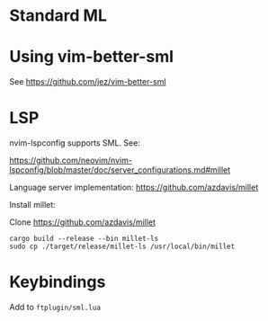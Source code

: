 # Standard ML

# Using vim-better-sml 

See https://github.com/jez/vim-better-sml

# LSP

nvim-lspconfig supports SML. See:

https://github.com/neovim/nvim-lspconfig/blob/master/doc/server_configurations.md#millet

Language server implementation: https://github.com/azdavis/millet

Install millet:

Clone https://github.com/azdavis/millet

```
cargo build --release --bin millet-ls
sudo cp ./target/release/millet-ls /usr/local/bin/millet
```

# Keybindings

Add to `ftplugin/sml.lua`
